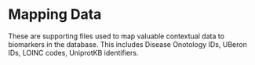 # Mapping Data

These are supporting files used to map valuable contextual data to biomarkers in the database. This includes Disease Onotology IDs, UBeron IDs, LOINC codes, UniprotKB identifiers.
